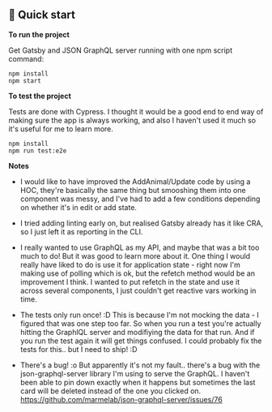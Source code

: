 ## 🚀 Quick start

**To run the project**

Get Gatsby and JSON GraphQL server running with one npm script command:

```shell
npm install
npm start
```

**To test the project**

Tests are done with Cypress. I thought it would be a good end to end way of making sure the app is always working, and also I haven't used it much so it's useful for me to learn more.

```shell
npm install
npm run test:e2e
```

**Notes**

- I would like to have improved the AddAnimal/Update code by using a HOC, they're basically the same thing but smooshing them into one component was messy, and I've had to add a few conditions depending on whether it's in edit or add state.

- I tried adding linting early on, but realised Gatsby already has it like CRA, so I just left it as reporting in the CLI.

- I really wanted to use GraphQL as my API, and maybe that was a bit too much to do! But it was good to learn more about it. One thing I would really have liked to do is use it for application state - right now I'm making use of polling which is ok, but the refetch method would be an improvement I think. I wanted to put refetch in the state and use it across several components, I just couldn't get reactive vars working in time.

- The tests only run once! :D This is because I'm not mocking the data - I figured that was one step too far. So when you run a test you're actually hitting the GraphlQL server and modifiying the data for that run. And if you run the test again it will get things confused. I could probably fix the tests for this.. but I need to ship! :D

- There's a bug! :o But apparently it's not my fault.. there's a bug with the json-graphql-server library I'm using to serve the GraphQL.
  I haven't been able to pin down exactly when it happens but sometimes the last card will be deleted instead of the one you clicked on.
  https://github.com/marmelab/json-graphql-server/issues/76
